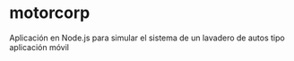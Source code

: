 # motorcorp
Aplicación en Node.js para simular el sistema de un lavadero de autos tipo aplicación móvil
